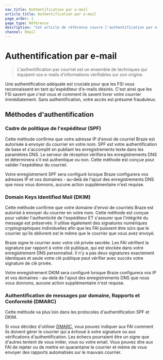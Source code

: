 ```yaml
---
nav_title: Authentification par e-mail
article_title: Authentification par e-mail
page_order: 1
page_type: Référence
description: "Cet article de référence couvre l'authentification par e-mail, un ensemble de techniques visant à équiper votre e-mail d'informations vérifiables sur son origine."
channel: Email
---
```


# Authentification par e-mail

> L'authentification par courriel est un ensemble de techniques qui équipent vos e-mails d'informations vérifiables sur son origine.

Une authentification adéquate est cruciale pour que les FSI vous reconnaissent en tant qu'expéditeur d'e-mails désirés. C'est ainsi que les FSI savent que c'est vous et comment ils savent livrer votre courrier immédiatement. Sans authentification, votre accès est présumé frauduleux.

## Méthodes d'authentification

### Cadre de politique de l'expéditeur (SPF)

Cette méthode confirme que votre adresse IP d'envoi de courriel Braze est autorisée à envoyer du courrier en votre nom. SPF est votre authentification de base et s'accomplit en publiant les enregistrements texte dans les paramètres DNS. Le serveur de réception vérifiera les enregistrements DNS et déterminera s'il est authentique ou non. Cette méthode est conçue pour valider l'expéditeur du courriel.

Votre enregistrement SPF sera configuré lorsque Braze configurera vos adresses IP et vos domaines - au-delà de l'ajout des enregistrements DNS que nous vous donnons, aucune action supplémentaire n'est requise.

### Domain Keys Identified Mail (DKIM)

Cette méthode confirme que votre domaine d'envoi de courriels Braze est autorisé à envoyer du courrier en votre nom. Cette méthode est conçue pour valider l'authenticité de l'expéditeur ET s'assurer que l'intégrité du message est préservée. Il utilise également des signatures numériques cryptographiques individuelles afin que les FAI puissent être sûrs que le courrier qu'ils délivrent est le même que le courrier que vous avez envoyé.

Braze signe le courrier avec votre clé privée secrète. Les FAI vérifient la signature par rapport à votre clé publique, qui est stockée dans votre enregistrement DNS personnalisé. Il n'y a pas deux signatures exactement identiques et seule votre clé publique peut vérifier avec succès votre signature de clé privée.

Votre enregistrement DKIM sera configuré lorsque Braze configurera vos IP et vos domaines - au-delà de l'ajout des enregistrements DNS que nous vous donnons, aucune action supplémentaire n'est requise.

### Authentification de messages par domaine, Rapports et Conformité (DMARC)

Cette méthode va plus loin dans les protocoles d'authentification SPF et DKIM.

Si vous décidez d'utiliser [DMARC](https://dmarc.org/), vous pouvez indiquer aux FAI comment ils doivent gérer le courrier qui a échoué à votre signature ou aux vérifications d'authentification. Les échecs pourraient être un signe que d'autres tentent de vous imiter, vous ou votre email. Vous pouvez dire aux FAI de rejeter ou de mettre en quarantaine le courrier et même de vous envoyer des rapports automatisés sur le mauvais courrier.
